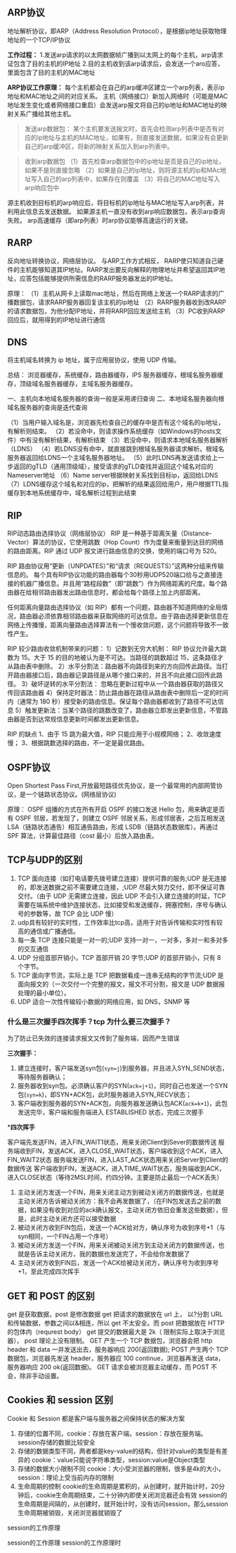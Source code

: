 
## ARP协议

地址解析协议，即ARP（Address Resolution Protocol），是根据ip地址获取物理地址的一个TCP/IP协议

**工作过程：**
1.发送arp请求的以太网数据帧广播到以太网上的每个主机，arp请求证包含了目的主机的IP地址
2.目的主机收到该arp请求后，会发送一个aro应答，里面包含了目的主机的MAC地址

**ARP协议工作原理：**
每个主机都会在自己的arp缓冲区建立一个arp列表，表示ip地址和MAC地址之间的对应关系。
主机（网络接口）新加入网络时（可能是MAC地址发生变化或者网络接口重启）会发送arp报文将自己的ip地址和MAC地址的映射关系广播给其他主机。

>发送arp数据包：
某个主机要发送报文时，首先会检测arp列表中是否有对应的ip地址与主机的MAC地址，如果有，则直接发送数据，如果没有会更新自己的arp缓冲区，将新的映射关系加入到arp列表中。

>收到arp数据包
（1）首先检查arp数据包中的ip地址是否是自己的ip地址，如果不是则直接忽略
（2）如果是自己的ip地址，则将源主机的ip和MAc地址写入自己的arp列表中，如果存在则覆盖
（3）将自己的MAC地址写入arp响应包中

源主机收到目标机的arp响应后，将目标机的ip地址与MAC地址写入arp列表，并利用此信息去发送数据。
如果源主机一直没有收到arp响应数据包，表示arp查询失败。
arp高速缓存（即arp列表）时arp协议能够高速运行的关键。

## RARP

反向地址转换协议，网络层协议。
与ARP工作方式相反，
RARP使只知道自己硬件的主机能够知道其IP地址。RARP发出要反向解释的物理地址并希望返回其IP地址，应答包括能够提供所需信息的RARP服务器发出的IP地址。

原理：
（1）主机从网卡上读取mac地址，然后在网络上发送一个RARP请求的广播数据包，请求RARP服务器回复该主机的ip地址
（2）RARP服务器收到改RARP的请求数据包，为他分配IP地址，并将RARP回应发送给主机
（3）PC收到RARP回应后，就用得到的IP地址进行通信

## DNS

将主机域名转换为 ip 地址，属于应用层协议，使用 UDP 传输。


总结： 浏览器缓存，系统缓存，路由器缓存，IPS 服务器缓存，根域名服务器缓存，顶级域名服务器缓存，主域名服务器缓存。

一、主机向本地域名服务器的查询一般是采用递归查询
二、本地域名服务器向根域名服务器的查询是迭代查询

（1）当用户输入域名是，浏览器先检查自己的缓存中是否有这个域名的ip地址，有解析则结束。
（2）若没命中，则请求操作系统缓存（如Windows的hosts文件）中有没有解析结果，有解析结束
（3）若没命中，则请求本地域名服务器解析（LDNS）
（4）若LDNS没有命中，就直接跳到根域名服务器请求解析。根域名服务器返回给LDNS一个主域名服务器地址。
（5）此时LDNS再发送请求给上一步返回的gTLD（通用顶级域），接受请求的gTLD查找并返回这个域名对应的Nameserver地址
（6）Name server根据映射关系找到目标ip，返回给LDNS
（7）LDNS缓存这个域名和对应的ip，把解析的结果返回给用户，用户根据TTL指缓存到本地系统缓存中，域名解析过程到此结束

## RIP

RIP动态路由选择协议（网络层协议）
RIP 是一种基于距离矢量（Distance-Vector）算法的协议，它使用跳数（Hop Count）作为度量来衡量到达目的网络的路由距离。RIP 通过 UDP 报文进行路由信息的交换，使用的端口号为 520。

RIP 路由协议用“更新（UNPDATES）”和“请求（REQUESTS）”这两种分组来传输信息的。
每个具有RIP协议功能的路由器每个30秒用UDP520端口给与之直接连接的机器广播信息。并且用“路程段数”（即“跳数”）作为网络距离的尺度。每个路由器在给相邻路由器发出路由信息时，都会给每个路径上加上内部距离。

任何距离向量路由选择协议（如 RIP）都有一个问题，路由器不知道网络的全局情况，路由器必须依靠相邻路由器来获取网络的可达信息。由于路由选择更新信息在网络上传播慢，距离向量路由选择算法有一个慢收敛问题，这个问题将导致不一致性产生。

RIP 较少路由收敛机制带来的问题：
1）记数到无穷大机制： RIP 协议允许最大跳数为 15。大于 15 的目的地被认为是不可达。当路径的跳数超过 15，这条路径才从路由表中删除。
2）水平分割法：路由器不向路径到来的方向回传此路径。当打开路由器接口后，路由器记录路径是从哪个接口来的，并且不向此接口回传此路径。
3）破坏逆转的水平分割法： 忽略在更新过程中从一个路由器获取的路径又传回该路由器
4）保持定时器法：防止路由器在路径从路由表中删除后一定的时间内（通常为 180 秒）接受新的路由信息。保证每个路由器都收到了路径不可达信息
5）触发更新法：当某个路径的跳数改变了，路由器立即发出更新信息，不管路由器是否到达常规信息更新时间都发出更新信息。

RIP 的缺点
1、由于 15 跳为最大值，RIP 只能应用于小规模网络；
2、收敛速度慢；
3、根据跳数选择的路由，不一定是最优路由。


## OSPF协议

Open Shortest Pass First,开放最短路径优先协议，是一个最常用的内部网管协议，是一个链路状态协议。(网络层协议)

原理：
OSPF 组播的方式在所有开启 OSPF 的接口发送 Hello 包，用来确定是否有 OSPF 邻居，若发现了，则建立 OSPF 邻居关系，形成邻居表，之后互相发送 LSA（链路状态通告）相互通告路由，形成 LSDB（链路状态数据库）。再通过 SPF 算法，计算最佳路径（cost 最小）后放入路由表。

## TCP与UDP的区别

1. TCP 面向连接（如打电话要先拨号建立连接）提供可靠的服务;UDP 是无连接的，即发送数据之前不需要建立连接，;UDP 尽最大努力交付，即不保证可靠交付。（由于 UDP 无需建立连接，因此 UDP 不会引入建立连接的时延，TCP 需要在端系统中维护连接状态，比如接受和发送缓存，拥塞控制，序号与确认号的参数等，故 TCP 会比 UDP 慢）
2. udp具有较好的实时性，工作效率比tcp高，适用于对告诉传输和实时性有较高的通信或广播通信。
3. 每一条 TCP 连接只能是一对一的;UDP 支持一对一，一对多，多对一和多对多的交互通信
4. UDP 分组首部开销小，TCP 首部开销 20 字节;UDP 的首部开销小，只有 8 个字节。
5. TCP 面向字节流，实际上是 TCP 把数据看成一连串无结构的字节流;UDP 是面向报文的（一次交付一个完整的报文，报文不可分割，报文是 UDP 数据报处理的最小单位）。
6. UDP 适合一次性传输较小数据的网络应用，如 DNS，SNMP 等

### 什么是三次握手四次挥手？tcp 为什么要三次握手？
为了防止已失效的连接请求报文又传到了服务端，因而产生错误

**三次握手：**
1. 建立连接时，客户端发送syn包(`syn=j`)到服务器，并且进入SYN_SEND状态，等待服务器确认；
2. 服务器收到syn包。必须确认客户的SYN(`ack=j+1`)，同时自己也发送一个SYN包(`syn=k`)，即SYN+ACK包，此时服务器进入SYN_RECV状态；
3. 客户端收到服务器的SYN+ACK包，向服务器发送确认包ACK(`ack=k+1`)，此包发送完毕，客户端和服务端进入 ESTABLISHED 状态，完成三次握手

***四次挥手**

客户端先发送FIN，进入FIN_WAIT1状态，用来关闭Client到Sever的数据传送
服务端收到FIN，发送ACK，进入CLOSE_WAIT状态，客户端收到这个ACK，进入FIN_WAIT2状态
服务端发送FIN，进入LAST_ACK状态用来关闭Server到Client的数据传送
客户端收到FIN，发送ACK，进入TIME_WAIT状态，服务端收到ACK，进入CLOSE状态（等待2MSL时间，约四分钟。主要是防止最后一个ACK丢失）

1. 主动关闭方发送一个FIN，用来关闭主动方到被动关闭方的数据传送，也就是主动关闭方告诉被动关闭方：我不会再发数据了，（在FIN包发送去之前的数据，如果没有收到对应的ack确认报文，主动关闭方依旧会重发这些数据），但是，此时主动关闭方还可以接受数据
2. 被动关闭方收到FIN包后，发送一个ACK给对方，确认序号为收到序号+1（与syn相同，一个FIN占用一个序号）
3. 被动关闭方发送一个FIN，用来关闭被动关闭方到主动关闭方的数据传送，也就是告诉主动关闭方，我的数据也发送完了，不会给你发数据了
4. 主动关闭方收到FIN后，发送一个ACK给被动关闭方，确认序号为收到序号+1，至此完成四次挥手


## GET 和 POST 的区别

get 是获取数据，post 是修改数据
get 把请求的数据放在 url 上， 以?分割 URL 和传输数据，参数之间以&相连，所以 get 不太安全。而 post 把数据放在 HTTP 的包体内（requrest body）
get 提交的数据最大是 2k（ 限制实际上取决于浏览器）， post 理论上没有限制。
GET 产生一个 TCP 数据包，浏览器会把 http header 和 data 一并发送出去，服务器响应 200(返回数据); POST 产生两个 TCP 数据包，浏览器先发送 header，服务器应 100 continue，浏览器再发送 data，服务器响应 200 ok(返回数据)。
GET 请求会被浏览器主动缓存，而 POST 不会，除非手动设置。

## Cookies 和 session 区别
Cookie 和 Session 都是客户端与服务器之间保持状态的解决方案

1. 存储的位置不同，cookie：存放在客户端，session：存放在服务端。session存储的数据比较安全
2. 存储的数据类型不同，两者都是key-value的结构，但针对value的类型是有差异的
cookie：value只能说字符串类型，session:value是Object类型
3. 存储的数据大小限制不同
cookie：大小受浏览器的限制，很多是4k的大小，session：理论上受当前内存的限制
4. 生命周期的控制
cookie的生命周期是累积的，从创建时，就开始计时，20分钟后，cookie生命周期结束，二十分钟内即使关闭浏览器还会有效
session的生命周期是间隔的，从创建时，就开始计时，没有访问session，那么session生命周期被销毁，关闭浏览器就销毁了

session的工作原理

session的工作原理
session的工作原理时